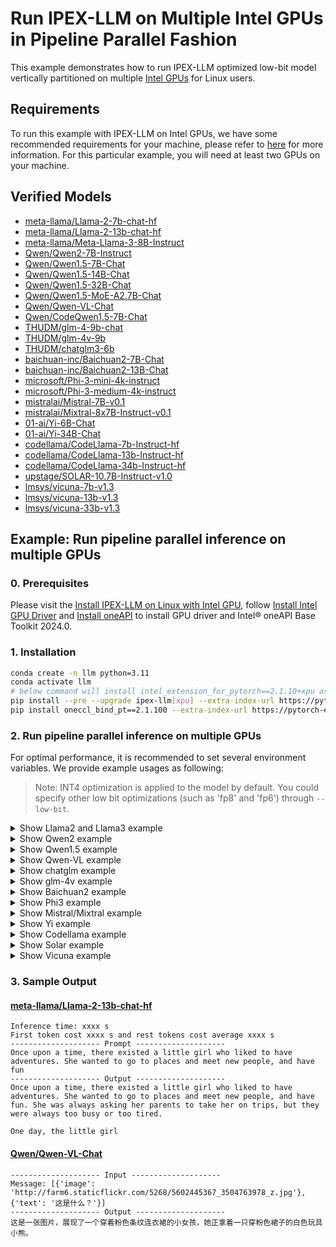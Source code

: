 # Run IPEX-LLM on Multiple Intel GPUs in Pipeline Parallel Fashion

This example demonstrates how to run IPEX-LLM optimized low-bit model vertically partitioned on multiple [Intel GPUs](../README.md) for Linux users.

## Requirements
To run this example with IPEX-LLM on Intel GPUs, we have some recommended requirements for your machine, please refer to [here](../README.md#recommended-requirements) for more information. For this particular example, you will need at least two GPUs on your machine.

## Verified Models
- [meta-llama/Llama-2-7b-chat-hf](./run_llama_arc_2_card.sh)
- [meta-llama/Llama-2-13b-chat-hf](./run_llama_arc_2_card.sh)
- [meta-llama/Meta-Llama-3-8B-Instruct](./run_llama_arc_2_card.sh)
- [Qwen/Qwen2-7B-Instruct](./run_qwen2_arc_2_card.sh)
- [Qwen/Qwen1.5-7B-Chat](./run_qwen1.5_arc_2_card.sh)
- [Qwen/Qwen1.5-14B-Chat](./run_qwen1.5_arc_2_card.sh)
- [Qwen/Qwen1.5-32B-Chat](./run_qwen1.5_arc_2_card.sh)
- [Qwen/Qwen1.5-MoE-A2.7B-Chat](./run_qwen1.5_arc_2_card.sh)
- [Qwen/Qwen-VL-Chat](./run_qwen_vl_arc_2_card.sh)
- [Qwen/CodeQwen1.5-7B-Chat](./run_qwen1.5_arc_2_card.sh)
- [THUDM/glm-4-9b-chat](./run_chatglm_arc_2_card.sh)
- [THUDM/glm-4v-9b](./run_glm_4v_arc_2_card.sh)
- [THUDM/chatglm3-6b](./run_chatglm_arc_2_card.sh)
- [baichuan-inc/Baichuan2-7B-Chat](./run_baichuan2_arc_2_card.sh)
- [baichuan-inc/Baichuan2-13B-Chat](./run_baichuan2_arc_2_card.sh)
- [microsoft/Phi-3-mini-4k-instruct](./run_phi3_arc_2_card.sh)
- [microsoft/Phi-3-medium-4k-instruct](./run_phi3_arc_2_card.sh)
- [mistralai/Mistral-7B-v0.1](./run_mistral_arc_2_card.sh)
- [mistralai/Mixtral-8x7B-Instruct-v0.1](./run_mistral_arc_2_card.sh)
- [01-ai/Yi-6B-Chat](./run_yi_arc_2_card.sh)
- [01-ai/Yi-34B-Chat](./run_yi_arc_2_card.sh)
- [codellama/CodeLlama-7b-Instruct-hf](./run_codellama_arc_2_card.sh)
- [codellama/CodeLlama-13b-Instruct-hf](./run_codellama_arc_2_card.sh)
- [codellama/CodeLlama-34b-Instruct-hf](./run_codellama_arc_2_card.sh)
- [upstage/SOLAR-10.7B-Instruct-v1.0](./run_solar_arc_2_card.sh)
- [lmsys/vicuna-7b-v1.3](./run_vicuna_arc_2_card.sh)
- [lmsys/vicuna-13b-v1.3](./run_vicuna_arc_2_card.sh)
- [lmsys/vicuna-33b-v1.3](./run_vicuna_arc_2_card.sh)

## Example: Run pipeline parallel inference on multiple GPUs

### 0. Prerequisites

Please visit the [Install IPEX-LLM on Linux with Intel GPU](https://ipex-llm.readthedocs.io/en/latest/doc/LLM/Quickstart/install_linux_gpu.html), follow [Install Intel GPU Driver](https://ipex-llm.readthedocs.io/en/latest/doc/LLM/Quickstart/install_linux_gpu.html#install-intel-gpu-driver) and [Install oneAPI](https://ipex-llm.readthedocs.io/en/latest/doc/LLM/Quickstart/install_linux_gpu.html#install-oneapi) to install GPU driver and Intel® oneAPI Base Toolkit 2024.0.

### 1. Installation

```bash
conda create -n llm python=3.11
conda activate llm
# below command will install intel_extension_for_pytorch==2.1.10+xpu as default
pip install --pre --upgrade ipex-llm[xpu] --extra-index-url https://pytorch-extension.intel.com/release-whl/stable/xpu/us/
pip install oneccl_bind_pt==2.1.100 --extra-index-url https://pytorch-extension.intel.com/release-whl/stable/xpu/us/
```

### 2. Run pipeline parallel inference on multiple GPUs

For optimal performance, it is recommended to set several environment variables. We provide example usages as following:

> Note: INT4 optimization is applied to the model by default. You could specify other low bit optimizations (such as 'fp8' and 'fp6') through `--low-bit`.

</details>

<details>
  <summary> Show Llama2 and Llama3 example </summary>

#### Run Llama-2-7b-chat-hf / Llama-2-13b-chat-hf / Meta-Llama-3-8B-Instruct on two Intel Arc A770

You could specify `--repo-id-or-model-path` in the test script to be the huggingface repo id for Llama2 / Llama3 to be downloaded, or the path to the huggingface checkpoint folder. Besides, you could change `NUM_GPUS` to the number of GPUs you have on your machine.

```bash
pip install transformers==4.37.0
bash run_llama_arc_2_card.sh
```

</details>

</details>

<details>
  <summary> Show Qwen2 example </summary>

#### Run Qwen2-7B-Instruct on two Intel Arc A770

You could specify `--repo-id-or-model-path` in the test script to be the huggingface repo id for Qwen2 to be downloaded, or the path to the huggingface checkpoint folder. Besides, you could change `NUM_GPUS` to the number of GPUs you have on your machine.

```bash
pip install transformers==4.37.0
bash run_qwen2_arc_2_card.sh
```

</details>

</details>

<details>
  <summary> Show Qwen1.5 example </summary>

#### Run Qwen1.5-7B-Chat / Qwen1.5-14B-Chat / Qwen1.5-32B-Chat / CodeQwen1.5-7B-Chat on two Intel Arc A770

You could specify `--repo-id-or-model-path` in the test script to be the huggingface repo id for Qwen1.5 to be downloaded, or the path to the huggingface checkpoint folder. Besides, you could change `NUM_GPUS` to the number of GPUs you have on your machine.

```bash
pip install transformers==4.37.0
bash run_qwen1.5_arc_2_card.sh
```

#### Run Qwen1.5-MoE-A2.7B-Chat on two Intel Arc A770

You could specify `--repo-id-or-model-path` in the test script to be the huggingface repo id for Qwen1.5-MoE to be downloaded, or the path to the huggingface checkpoint folder. Besides, you could change `NUM_GPUS` to the number of GPUs you have on your machine.

```bash
pip install transformers==4.40.0 trl==0.8.1
bash run_qwen1.5_arc_2_card.sh
```

</details>

</details>

<details>
  <summary> Show Qwen-VL example </summary>

#### Run Qwen-VL-Chat on two Intel Arc A770

You could specify `--repo-id-or-model-path` in the test script to be the huggingface repo id for Qwen-VL to be downloaded, or the path to the huggingface checkpoint folder. Besides, you could change `NUM_GPUS` to the number of GPUs you have on your machine.

```bash
pip install transformers==4.32.0 tiktoken einops transformers_stream_generator==0.0.4 scipy torchvision pillow tensorboard matplotlib
bash run_qwen_vl_arc_2_card.sh
```

</details>

</details>

<details>
  <summary> Show chatglm example </summary>

#### Run glm-4-9b-chat / chatglm3-6B on two Intel Arc A770

You could specify `--repo-id-or-model-path` in the test script to be the huggingface repo id for chatglm to be downloaded, or the path to the huggingface checkpoint folder. Besides, you could change `NUM_GPUS` to the number of GPUs you have on your machine.

```bash
pip install transformers==4.37.0 "tiktoken>=0.7.0"
bash run_chatglm_arc_2_card.sh
```

</details>

<details>
  <summary> Show glm-4v example </summary>

#### Run glm-4v-9b on two Intel Arc A770

You could specify `--repo-id-or-model-path` in the test script to be the huggingface repo id for glm-4v-9b to be downloaded, or the path to the huggingface checkpoint folder. Besides, you could change `NUM_GPUS` to the number of GPUs you have on your machine.

```bash
pip install transformers==4.37.0 tiktoken
bash run_glm_4v_arc_2_card.sh
```

</details>

</details>

<details>
  <summary> Show Baichuan2 example </summary>

#### Run Baichuan2-7B-Chat / Baichuan2-13B-Chat on two Intel Arc A770

You could specify `--repo-id-or-model-path` in the test script to be the huggingface repo id for Baichuan2 to be downloaded, or the path to the huggingface checkpoint folder. Besides, you could change `NUM_GPUS` to the number of GPUs you have on your machine.

```bash
bash run_baichuan2_arc_2_card.sh
```

</details>

</details>

<details>
  <summary> Show Phi3 example </summary>

#### Run Phi-3-mini-4k-instruct / Phi-3-medium-4k-instruct on two Intel Arc A770

You could specify `--repo-id-or-model-path` in the test script to be the huggingface repo id for Phi3 to be downloaded, or the path to the huggingface checkpoint folder. Besides, you could change `NUM_GPUS` to the number of GPUs you have on your machine.

```bash
pip install transformers==4.37.0
bash run_phi3_arc_2_card.sh
```

</details>

</details>

<details>
  <summary> Show Mistral/Mixtral example </summary>

#### Run Mistral-7B-v0.1 / Mixtral-8x7B-Instruct-v0.1 on two Intel Arc A770

You could specify `--repo-id-or-model-path` in the test script to be the huggingface repo id for Mistral / Mixtral to be downloaded, or the path to the huggingface checkpoint folder. Besides, you could change `NUM_GPUS` to the number of GPUs you have on your machine.

```bash
pip install transformers==4.37.0
bash run_mistral_arc_2_card.sh
```

</details>

</details>

<details>
  <summary> Show Yi example </summary>

#### Run Yi-6B-Chat / Yi-34B-Chat on two Intel Arc A770

You could specify `--repo-id-or-model-path` in the test script to be the huggingface repo id for Yi to be downloaded, or the path to the huggingface checkpoint folder. Besides, you could change `NUM_GPUS` to the number of GPUs you have on your machine.

```bash
bash run_yi_arc_2_card.sh
```

</details>

</details>

<details>
  <summary> Show Codellama example </summary>

#### Run CodeLlama-7b-Instruct-hf / CodeLlama-13b-Instruct-hf / CodeLlama-34b-Instruct-hf on two Intel Arc A770

You could specify `--repo-id-or-model-path` in the test script to be the huggingface repo id for Codellama to be downloaded, or the path to the huggingface checkpoint folder. Besides, you could change `NUM_GPUS` to the number of GPUs you have on your machine.

```bash
pip install transformers==4.37.0
bash run_codellama_arc_2_card.sh
```

</details>

</details>

<details>
  <summary> Show Solar example </summary>

#### Run SOLAR-10.7B-Instruct-v1.0 on two Intel Arc A770

You could specify `--repo-id-or-model-path` in the test script to be the huggingface repo id for Solar to be downloaded, or the path to the huggingface checkpoint folder. Besides, you could change `NUM_GPUS` to the number of GPUs you have on your machine.

```bash
pip install transformers==4.37.0
bash run_solar_arc_2_card.sh
```

</details>

</details>

<details>
  <summary> Show Vicuna example </summary>

#### Run vicuna-7b-v1.3 / vicuna-13b-v1.3 / vicuna-33b-v1.3 on two Intel Arc A770

You could specify `--repo-id-or-model-path` in the test script to be the huggingface repo id for Vicuna to be downloaded, or the path to the huggingface checkpoint folder. Besides, you could change `NUM_GPUS` to the number of GPUs you have on your machine.

```bash
bash run_vicuna_arc_2_card.sh
```

</details>


### 3. Sample Output
#### [meta-llama/Llama-2-13b-chat-hf](https://huggingface.co/meta-llama/Llama-2-13b-chat-hf)
```log
Inference time: xxxx s
First token cost xxxx s and rest tokens cost average xxxx s
-------------------- Prompt --------------------
Once upon a time, there existed a little girl who liked to have adventures. She wanted to go to places and meet new people, and have fun
-------------------- Output --------------------
Once upon a time, there existed a little girl who liked to have adventures. She wanted to go to places and meet new people, and have fun. She was always asking her parents to take her on trips, but they were always too busy or too tired.

One day, the little girl
```

#### [Qwen/Qwen-VL-Chat](https://huggingface.co/Qwen/Qwen-VL-Chat)
```log
-------------------- Input --------------------
Message: [{'image': 'http://farm6.staticflickr.com/5268/5602445367_3504763978_z.jpg'}, {'text': '这是什么？'}]
-------------------- Output --------------------
这是一张图片，展现了一个穿着粉色条纹连衣裙的小女孩，她正拿着一只穿粉色裙子的白色玩具小熊。
```

